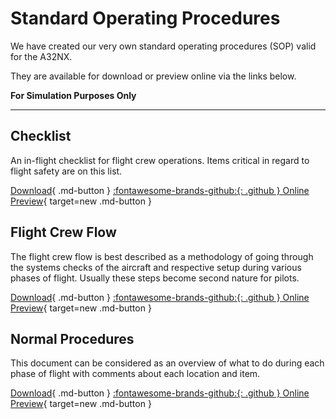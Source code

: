 # Standard Operating Procedures

We have created our very own standard operating procedures (SOP) valid for the A32NX.

They are available for download or preview online via the links below.

**For Simulation Purposes Only**

---

## Checklist

An in-flight checklist for flight crew operations. Items critical in regard to flight safety are on this list.

[Download](https://github.com/flybywiresim/manuals/blob/master/pdf/A32NX%20Documentation/FBW%20A32NX%20Checklist.pdf){ .md-button } [:fontawesome-brands-github:{: .github } Online Preview](https://github.com/flybywiresim/manuals/raw/master/pdf/A32NX%20Documentation/FBW%20A32NX%20Checklist.pdf){ target=new .md-button }

## Flight Crew Flow

The flight crew flow is best described as a methodology of going through the systems checks of the aircraft and respective setup during various phases of flight. Usually these steps become second nature for pilots.

[Download](https://github.com/flybywiresim/docs/raw/primary/src/sop/FBW_A320Neo_Filght_Crew_Flow.pdf){ .md-button } [:fontawesome-brands-github:{: .github } Online Preview](https://github.com/flybywiresim/docs/blob/87469031be146b18c784e5b552f46301e05410eb/src/sop/FBW_A320Neo_Filght_Crew_Flow.pdf){ target=new .md-button }

## Normal Procedures

This document can be considered as an overview of what to do during each phase of flight with comments about each location and item.

[Download](https://github.com/flybywiresim/manuals/raw/master/pdf/A32NX%20Documentation/FBW%20A32NX%20SOP.pdf){ .md-button } [:fontawesome-brands-github:{: .github } Online Preview](https://github.com/flybywiresim/manuals/blob/master/pdf/A32NX%20Documentation/FBW%20A32NX%20SOP.pdf){ target=new .md-button }


